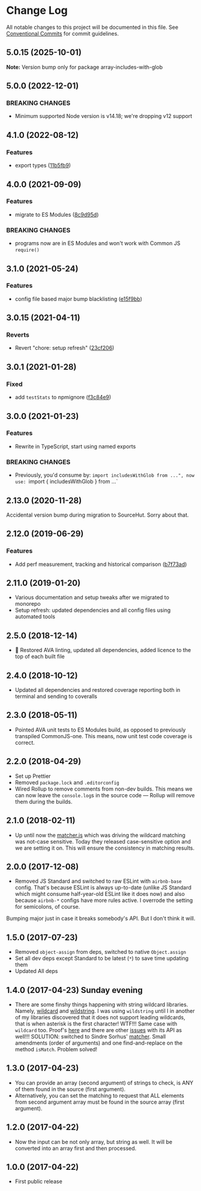 # Change Log

All notable changes to this project will be documented in this file.
See [Conventional Commits](https://conventionalcommits.org) for commit guidelines.

## 5.0.15 (2025-10-01)

**Note:** Version bump only for package array-includes-with-glob

## 5.0.0 (2022-12-01)

### BREAKING CHANGES

- Minimum supported Node version is v14.18; we're dropping v12 support

## 4.1.0 (2022-08-12)

### Features

- export types ([11b5fb9](https://github.com/codsen/codsen/commit/11b5fb936ce20e0a77c3a09806773e1cd7695c50))

## 4.0.0 (2021-09-09)

### Features

- migrate to ES Modules ([8c9d95d](https://github.com/codsen/codsen/commit/8c9d95d5dea0b769c2f070397141918a4893d575))

### BREAKING CHANGES

- programs now are in ES Modules and won't work with Common JS `require()`

## 3.1.0 (2021-05-24)

### Features

- config file based major bump blacklisting ([e15f9bb](https://github.com/codsen/codsen/commit/e15f9bba1c4fd5f847ac28b3f38fa6ee633f5dca))

## 3.0.15 (2021-04-11)

### Reverts

- Revert "chore: setup refresh" ([23cf206](https://github.com/codsen/codsen/commit/23cf206970a087ff0fa04e61f94d919f59ab3881))

## 3.0.1 (2021-01-28)

### Fixed

- add `testStats` to npmignore ([f3c84e9](https://github.com/codsen/codsen/commit/f3c84e95afc5514214312f913692d85b2e12eb29))

## 3.0.0 (2021-01-23)

### Features

- Rewrite in TypeScript, start using named exports

### BREAKING CHANGES

- Previously, you'd consume by: `import includesWithGlob from ...", now use: `import { includesWithGlob } from ...`

## 2.13.0 (2020-11-28)

Accidental version bump during migration to SourceHut. Sorry about that.

## 2.12.0 (2019-06-29)

### Features

- Add perf measurement, tracking and historical comparison ([b7f73ad](https://gitlab.com/codsen/codsen/commit/b7f73ad))

## 2.11.0 (2019-01-20)

- Various documentation and setup tweaks after we migrated to monorepo
- Setup refresh: updated dependencies and all config files using automated tools

## 2.5.0 (2018-12-14)

- 🔧 Restored AVA linting, updated all dependencies, added licence to the top of each built file

## 2.4.0 (2018-10-12)

- Updated all dependencies and restored coverage reporting both in terminal and sending to coveralls

## 2.3.0 (2018-05-11)

- Pointed AVA unit tests to ES Modules build, as opposed to previously transpiled CommonJS-one. This means, now unit test code coverage is correct.

## 2.2.0 (2018-04-29)

- Set up Prettier
- Removed `package.lock` and `.editorconfig`
- Wired Rollup to remove comments from non-dev builds. This means we can now leave the `console.log`s in the source code — Rollup will remove them during the builds.

## 2.1.0 (2018-02-11)

- Up until now the [matcher.js](https://github.com/sindresorhus/matcher) which was driving the wildcard matching was not-case sensitive. Today they released case-sensitive option and we are setting it on. This will ensure the consistency in matching results.

## 2.0.0 (2017-12-08)

- Removed JS Standard and switched to raw ESLint with `airbnb-base` config. That's because ESLint is always up-to-date (unlike JS Standard which might consume half-year-old ESLint like it does now) and also because `airbnb-*` configs have more rules active. I overrode the setting for semicolons, of course.

Bumping major just in case it breaks somebody's API. But I don't think it will.

## 1.5.0 (2017-07-23)

- Removed `object-assign` from deps, switched to native `Object.assign`
- Set all dev deps except Standard to be latest (`*`) to save time updating them
- Updated All deps

## 1.4.0 (2017-04-23) Sunday evening

- There are some finshy things happening with string wildcard libraries. Namely, [wildcard](https://www.npmjs.com/package/wildcard) and [wildstring](https://www.npmjs.com/package/wildstring). I was using `wildstring` until I in another of my libraries discovered that it does not support leading wildcards, that is when asterisk is the first character! WTF!!! Same case with `wildcard` too. Proof's [here](https://runkit.com/58fd11151dc1c60013c79f85/58fd132d15bef7001293f41a) and there are other [issues](https://github.com/DamonOehlman/wildcard/issues/9) with its API as well!!!
  SOLUTION: switched to Sindre Sorhus' [matcher](https://www.npmjs.com/package/matcher). Small amendments (order of arguments) and one find-and-replace on the method `isMatch`. Problem solved!

## 1.3.0 (2017-04-23)

- You can provide an array (second argument) of strings to check, is ANY of them found in the source (first argument).
- Alternatively, you can set the matching to request that ALL elements from second argument array must be found in the source array (first argument).

## 1.2.0 (2017-04-22)

- Now the input can be not only array, but string as well. It will be converted into an array first and then processed.

## 1.0.0 (2017-04-22)

- First public release
